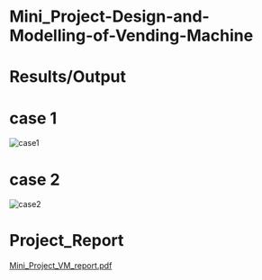 # Mini_Project-Design-and-Modelling-of-Vending-Machine
# Results/Output

# case 1
![case1](https://github.com/user-attachments/assets/31d514f1-6ef3-4eaa-8917-58924ee1ab49)
# case 2
![case2](https://github.com/user-attachments/assets/652009cd-ebcf-4f50-aa5c-8dbe50acbddf)
# Project_Report
[Mini_Project_VM_report.pdf](https://github.com/user-attachments/files/18984824/Mini_Project_VM_report.pdf)
